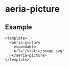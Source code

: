 # aeria-picture

## Example

```vue
<template>
  <aeria-picture
    expandable
    url="/static/image.svg"
  ></aeria-picture>
</template>
```
